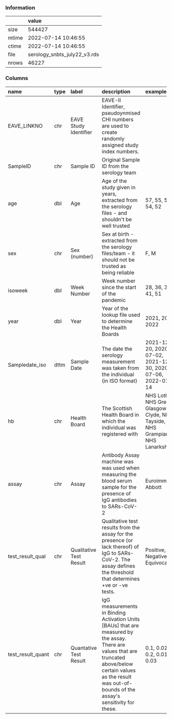 
### Information



|       | value                        |
|:------|:-----------------------------|
| size  | 544427                       |
| mtime | 2022-07-14 10:46:55          |
| ctime | 2022-07-14 10:46:55          |
| file  | serology_snbts_july22_v3.rds |
| nrows | 46227                        |

### Columns

| name              | type   | label                   | description                                                                                                                                                                                                              | examples                                                                               |
|:------------------|:-------|:------------------------|:-------------------------------------------------------------------------------------------------------------------------------------------------------------------------------------------------------------------------|:---------------------------------------------------------------------------------------|
| EAVE_LINKNO       | chr    | EAVE Study Identifier   | EAVE-II Identifier, pseudoynmised CHI numbers are used to create randomly assigned study index numbers.                                                                                                                  |                                                                                        |
| SampleID          | chr    | Sample ID               | Original Sample ID from the serology team                                                                                                                                                                                |                                                                                        |
| age               | dbl    | Age                     | Age of the study given in years, extracted from the serology files - and shouldn't be well trusted                                                                                                                       | 57, 55, 56, 54, 52                                                                     |
| sex               | chr    | Sex (number)            | Sex at birth - extracted from the serology files/team - it should not be trusted as being reliable                                                                                                                       | F, M                                                                                   |
| isoweek           | dbl    | Week Number             | Week number since the start of the pandemic                                                                                                                                                                              | 28, 36, 32, 41, 51                                                                     |
| year              | dbl    | Year                    | Year of the lookup file used to determine the Health Boards                                                                                                                                                              | 2021, 2020, 2022                                                                       |
| Sampledate_iso    | dttm   | Sample Date             | The date the serology measurement was taken from the individual (in ISO format)                                                                                                                                          | 2021-12-20, 2020-07-02, 2021-12-30, 2020-07-06, 2022-01-14                             |
| hb                | chr    | Health Board            | The Scottish Health Board in which the individual was registered with                                                                                                                                                    | NHS Lothian, NHS Greater Glasgow and Clyde, NHS Tayside, NHS Grampian, NHS Lanarkshire |
| assay             | chr    | Assay                   | Antibody Assay machine was was used when measuring the blood serum sample for the presence of IgG antibodies to SARs-CoV-2                                                                                               | Euroimmune, Abbott                                                                     |
| test_result_qual  | chr    | Qualitative Test Result | Qualitative test results from the assay for the presence (or lack thereof) of IgG to SARs-CoV-2. The assay defines the threshold that determines +ve or -ve tests.                                                       | Positive, Negative, Equivocal                                                          |
| test_result_quant | chr    | Quantative Test Result  | IgG measurements in Binding Activation Units [BAUs] that are measured by the assay. There are values that are truncated above/below certain values as the result was out-of-bounds of the assay's sensitivity for these. | 0.1, 0.02, 0.2, 0.01, 0.03                                                             |
        